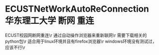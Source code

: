 # ECUSTNetWorkAutoReConnection 华东理工大学 断网 重连
ECUST校园网断网重连\r
通过自动操作浏览器来重新联网\r
需要下载相关的python包\r
适合用于linux环境并且有firefox浏览器\r
windows环境没有测试过，应该不行\r
